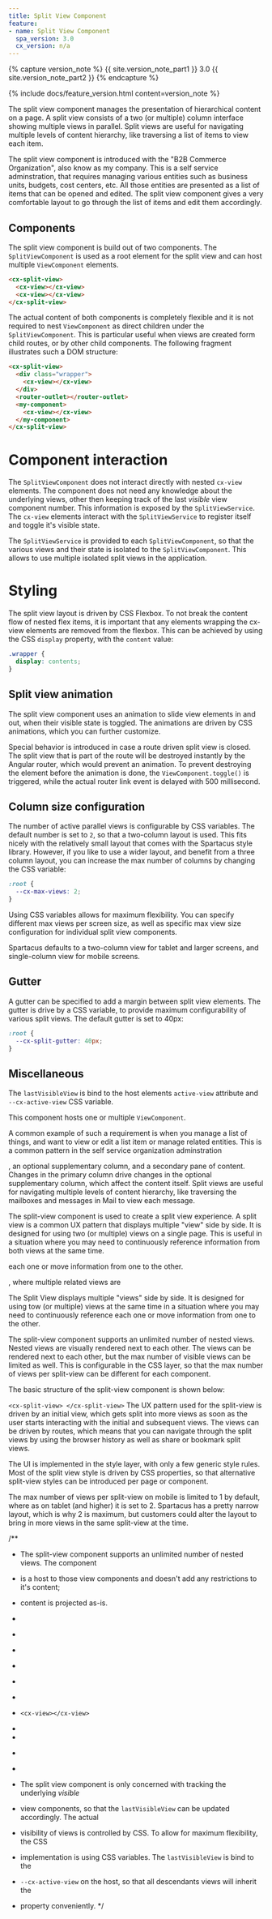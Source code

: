 ```yaml
---
title: Split View Component
feature:
- name: Split View Component
  spa_version: 3.0
  cx_version: n/a
---
```


{% capture version_note %}
{{ site.version_note_part1 }} 3.0 {{ site.version_note_part2 }}
{% endcapture %}

{% include docs/feature_version.html content=version_note %}


The split view component manages the presentation of hierarchical content on a page. A split view consists of a two (or multiple) column interface showing multiple views in parallel. Split views are useful for navigating multiple levels of content hierarchy, like traversing a list of items to view each item.

The split view component is introduced with the "B2B Commerce Organization", also know as my company. This is a self service adminstration, that requires managing various entities such as business units, budgets, cost centers, etc. All those entities are presented as a list of items that can be opened and edited. The split view component gives a very comfortable layout to go through the list of items and edit them accordingly.

## Components

The split view component is build out of two components. The `SplitViewComponent` is used as a root element for the split view and can host multiple `ViewComponent` elements.

```html
<cx-split-view>
  <cx-view></cx-view>
  <cx-view></cx-view>
</cx-split-view>
```

The actual content of both components is completely flexible and it is not required to nest `ViewComponent` as direct children under the `SplitViewComponent`. This is particular useful when views are created form child routes, or by other child components. The following fragment illustrates such a DOM structure:

```html
<cx-split-view>
  <div class="wrapper">
    <cx-view></cx-view>
  </div>
  <router-outlet></router-outlet>
  <my-component>
    <cx-view></cx-view>
  </my-component>
</cx-split-view>
```

# Component interaction

The `SplitViewComponent` does not interact directly with nested `cx-view` elements. The component does not need any knowledge about the underlying views, other then keeping track of the last _visible_ view component number. This information is exposed by the `SplitViewService`. The `cx-view` elements interact with the `SplitViewService` to register itself and toggle it's visible state.

The `SplitViewService` is provided to each `SplitViewComponent`, so that the various views and their state is isolated to the `SplitViewComponent`. This allows to use multiple isolated split views in the application.

# Styling

The split view layout is driven by CSS Flexbox. To not break the content flow of nested flex items, it is important that any elements wrapping the cx-view elements are removed from the flexbox. This can be achieved by using the CSS `display` property, with the `content` value:

```css
.wrapper {
  display: contents;
}
```

## Split view animation

The split view component uses an animation to slide view elements in and out, when their visible state is toggled. The animations are driven by CSS animations, which you can further customize.

Special behavior is introduced in case a route driven split view is closed. The split view that is part of the route will be destroyed instantly by the Angular router, which would prevent an animation. To prevent destroying the element before the animation is done, the `ViewComponent.toggle()` is triggered, while the actual router link event is delayed with 500 millisecond.

## Column size configuration

The number of active parallel views is configurable by CSS variables. The default number is set to `2`, so that a two-column layout is used. This fits nicely with the relatively small layout that comes with the Spartacus style library. However, if you like to use a wider layout, and benefit from a three column layout, you can increase the max number of columns by changing the CSS variable:

```css
:root {
  --cx-max-views: 2;
}
```

Using CSS variables allows for maximum flexibility. You can specify different max views per screen size, as well as specific max view size configuration for individual split view components.

Spartacus defaults to a two-column view for tablet and larger screens, and single-column view for mobile screens.

## Gutter

A gutter can be specified to add a margin between split view elements. The gutter is drive by a CSS variable, to provide maximum configurability of various split views. The default gutter is set to 40px:

```css
:root {
  --cx-split-gutter: 40px;
}
```

## Miscellaneous

The `lastVisibleView` is bind to the host elements `active-view` attribute and `--cx-active-view` CSS variable.

This component hosts one or multiple `ViewComponent`.

A common example of such a requirement is when you manage a list of things, and want to view or edit a list item or manage related entities. This is a common pattern in the self service
organization adminstration

, an optional supplementary column, and a secondary pane of content. Changes in the primary column drive changes in the optional supplementary column, which affect the content itself. Split views are useful for navigating multiple levels of content hierarchy, like traversing the mailboxes and messages in Mail to view each message.

The split-view component is used to create a split view experience. A split view is a common UX pattern that displays multiple "view" side by side. It is designed for using two (or multiple) views on a single page. This is useful in a situation where you may need to continuously reference information from both views at the same time.

each one or move information from one to the other.

, where multiple related views are

The Split View displays multiple "views" side by side. It is designed for using tow (or multiple) views at the same time in a situation where you may need to continuously reference each one or move information from one to the other.

The split-view component supports an unlimited number of nested views. Nested views are visually rendered next to each other. The views can be rendered next to each other, but the max number of visible views can be limited as well. This is configurable in the CSS layer, so that the max number of views per split-view can be different for each component.

The basic structure of the split-view component is shown below:

`<cx-split-view> </cx-split-view>`
The UX pattern used for the split-view is driven by an initial view, which gets split into more views as soon as the user starts interacting with the initial and subsequent views. The views can be driven by routes, which means that you can navigate through the split views by using the browser history as well as share or bookmark split views.

The UI is implemented in the style layer, with only a few generic style rules. Most of the split view style is driven by CSS properties, so that alternative split-view styles can be introduced per page or component.

The max number of views per split-view on mobile is limited to 1 by default, where as on tablet (and higher) it is set to 2. Spartacus has a pretty narrow layout, which is why 2 is maximum, but customers could alter the layout to bring in more views in the same split-view at the time.

/\*\*

- The split-view component supports an unlimited number of nested views. The component
- is a host to those view components and doesn't add any restrictions to it's content;
- content is projected as-is.
-
- ```html

  ```

- <cx-split-view>
- <cx-view></cx-view>
- <cx-view></cx-view>
- <any-wrapper>
-     <cx-view></cx-view>
- </any-wrapper>
- </cx-split-view>
- ```

  ```

-
- The split view component is only concerned with tracking the underlying _visible_
- view components, so that the `lastVisibleView` can be updated accordingly. The actual
- visibility of views is controlled by CSS. To allow for maximum flexibility, the CSS
- implementation is using CSS variables. The `lastVisibleView` is bind to the
- `--cx-active-view` on the host, so that all descendants views will inherit the
- property conveniently.
  \*/
